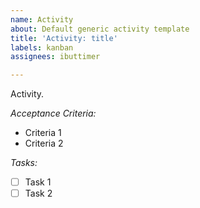```yaml
---
name: Activity
about: Default generic activity template
title: 'Activity: title'
labels: kanban
assignees: ibuttimer

---
```


Activity.

_Acceptance Criteria:_

* Criteria 1
* Criteria 2

_Tasks:_

- [ ] Task 1 
- [ ] Task 2
